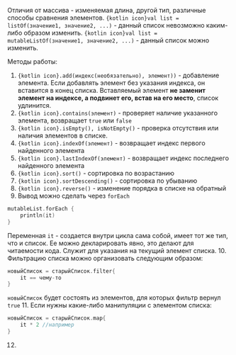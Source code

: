 Отличия от массива - изменяемая длина, другой тип, различные способы сравнения элементов.
`{kotlin icon}val list = listOf(значение1, значение2, ...)` - данный список невозможно каким-либо образом изменить.
`{kotlin icon}val list = mutableListOf(значение1, значение2, ...)` - данный список можно изменить.

Методы работы:
1. `{kotlin icon}.add(индекс(необязательно), элемент))` - добавление элемента. Если добавлять элемент без указания индекса, он вставится в конец списка. Вставляемый элемент **не заменит элемент на индексе, а подвинет его, встав на его место**, список удлинится.
2. `{kotlin icon}.contains(элемент)` - проверяет наличие указанного элемента, возвращает `true` или `false`
3. `{kotlin icon}.isEmpty(), isNotEmpty()` - проверка отсутствия или наличия элементов в списке.
4. `{kotlin icon}.indexOf(элемент)` - возвращает индекс первого найденного элемента
5. `{kotlin icon}.lastIndexOf(элемент)` - возвращает индекс последнего найденного элемента
6. `{kotlin icon}.sort()` - сортировка по возрастанию
7. `{kotlin icon}.sortDescending()` - сортировка по убыванию
8. `{kotlin icon}.reverse()` - изменение порядка в списке на обратный
9. Вывод можно сделать через `forEach`
```Kotlin
mutableList.forEach {
	println(it)
}
```
Переменная `it` - создается внутри цикла сама собой, имеет тот же тип, что и список. Ее можно декларировать явно, это делают для читаемости кода. Служит для указания на текущий элемент списка.
10. Фильтрацию списка можно организовать следующим образом:
```kotlin
новыйСписок = старыйСписок.filter{
	it == чему-то 
}
```
`новыйСписок` будет состоять из элементов, для которых фильтр вернул `true`
11. Если нужны какие-либо манипуляции с элементом списка:
```kotlin
новыйСписок = старыйСписок.map{
	it * 2 //например
}
```
12. 